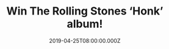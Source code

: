 ---
campaign-uuid: "c-a7028ae8-67c4-4ab7-9a93-b06cedffd985"
type: "Competition"
category: "Music"
date: "2019-04-25T08:00:00.000Z"
end-date: "2019-05-25T22:59:00.000Z"
disable-form: false
is_promoted: false
has_entry_page: true
title: "Win The Rolling Stones ‘Honk’ album!"
competition-description: "<p>The Rolling Stones are back with the release of a brand-new\
  \ Best Of compilation album, Honk. Featuring the biggest hits and classic cuts from\
  \ every Rolling Stones studio album from 1971 to 2016’s Blue & Lonesome, Honk is\
  \ out now and we have a copy for you to enjoy their amazing hits!</p>\n<p>Enter\
  \ below for a chance to win!</p>\n"
hero-header: "Win The Rolling Stones ‘Honk’ album!"
terms-confirmation: "N/A"
banner-img: "https://assets.expresslyapp.com/asset-f8b623db-4398-4444-b3c6-0622d03ab723.jpg"
logo-left-href: "aaa.nme.com"
logo-left-image: "https://assets.expresslyapp.com/asset-fb6fe64d-8881-4aee-b201-55f000c0cf2d.jpg"
logo-left-title: "nme aaa"
bg-image-hero: "https://assets.expresslyapp.com/asset-f63b0a2b-bbb6-439d-be41-b3ea3c2d377a.png"
bg-image-first: "https://assets.expresslyapp.com/asset-df132521-69bb-4967-bef9-2c993a6c654e.jpg"
section1-content: "<p>Released via Polydor on 2xCD, 3xLP vinyl and digital, Honk collects\
  \ 36 essential Stones’ tracks –including eight Top 10 singles,“Brown Sugar”, “Tumbling\
  \ Dice”, “Angie”, “It’s Only Rock’n’Roll(But I Like It)”, “Fool To Cry”, “Miss You”\
  , “Emotional Rescue”and “Start Me Up”. Bringing the band’s story up to date, Honk\
  \ also contains hit single “Doom & Gloom”–recorded in 2012–as well as “Just Your\
  \ Fool”, “Ride ‘Em On Down”and “Hate To See You Go” from the band’s 2016’s Grammy\
  \ Award-winning, No 1 album,Blue & Lonesome.</p>\n<p>The deluxe 3CD edition includes\
  \ 10 live tracks recorded at packed-out stadiums round the world during the band’\
  s more recent sold-out tours. These include “Dead Flowers”,with Americana star Brad\
  \ Paisley,recorded in Philadelphia in June 2013 and “B***h” with Foo Fighters front\
  \ man Dave Grohl, both during the 50 And Counting tour as well as an electrifying\
  \ version of “Wild Horses”, featuring Florence Welch.</p>\n<p>Enter below for a\
  \ chance to win and it could be yours!</p>\n"
entry-title: "Win The Rolling Stones ‘Honk’ album!"
entry-content: "<p>Enter the draw to win The Rolling Stones ‘Honk’ album by entering\
  \ below before 23:59 on 25th of May 2019.</p>\n"
has-winner: false
prize-description: "The Rolling Stones ‘Honk’ album!"
special-conditions: "Multiple entries are allowed up to one every day\r\nThis competition\
  \ is also available on: http://club.expressly.io/competitons/honk-rolling-stones-album"
country-restrictions:
- "GB"
---